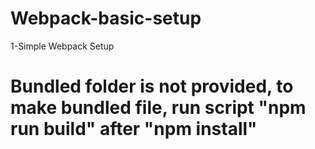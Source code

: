 # Webpack-basic-setup
1-Simple Webpack Setup

# Bundled folder is not provided, to make bundled file, run script "npm run build" after "npm install"
